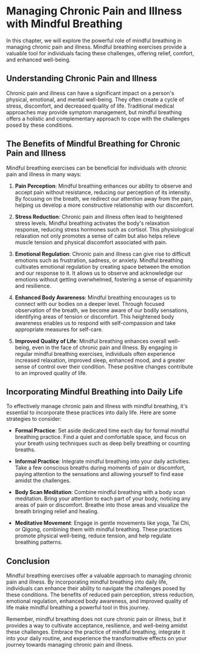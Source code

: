 Managing Chronic Pain and Illness with Mindful Breathing
===================================================================

In this chapter, we will explore the powerful role of mindful breathing in managing chronic pain and illness. Mindful breathing exercises provide a valuable tool for individuals facing these challenges, offering relief, comfort, and enhanced well-being.

**Understanding Chronic Pain and Illness**
------------------------------------------

Chronic pain and illness can have a significant impact on a person's physical, emotional, and mental well-being. They often create a cycle of stress, discomfort, and decreased quality of life. Traditional medical approaches may provide symptom management, but mindful breathing offers a holistic and complementary approach to cope with the challenges posed by these conditions.

**The Benefits of Mindful Breathing for Chronic Pain and Illness**
------------------------------------------------------------------

Mindful breathing exercises can be beneficial for individuals with chronic pain and illness in many ways:

1. **Pain Perception**: Mindful breathing enhances our ability to observe and accept pain without resistance, reducing our perception of its intensity. By focusing on the breath, we redirect our attention away from the pain, helping us develop a more constructive relationship with our discomfort.

2. **Stress Reduction**: Chronic pain and illness often lead to heightened stress levels. Mindful breathing activates the body's relaxation response, reducing stress hormones such as cortisol. This physiological relaxation not only promotes a sense of calm but also helps relieve muscle tension and physical discomfort associated with pain.

3. **Emotional Regulation**: Chronic pain and illness can give rise to difficult emotions such as frustration, sadness, or anxiety. Mindful breathing cultivates emotional regulation by creating space between the emotion and our response to it. It allows us to observe and acknowledge our emotions without getting overwhelmed, fostering a sense of equanimity and resilience.

4. **Enhanced Body Awareness**: Mindful breathing encourages us to connect with our bodies on a deeper level. Through focused observation of the breath, we become aware of our bodily sensations, identifying areas of tension or discomfort. This heightened body awareness enables us to respond with self-compassion and take appropriate measures for self-care.

5. **Improved Quality of Life**: Mindful breathing enhances overall well-being, even in the face of chronic pain and illness. By engaging in regular mindful breathing exercises, individuals often experience increased relaxation, improved sleep, enhanced mood, and a greater sense of control over their condition. These positive changes contribute to an improved quality of life.

**Incorporating Mindful Breathing into Daily Life**
---------------------------------------------------

To effectively manage chronic pain and illness with mindful breathing, it's essential to incorporate these practices into daily life. Here are some strategies to consider:

* **Formal Practice**: Set aside dedicated time each day for formal mindful breathing practice. Find a quiet and comfortable space, and focus on your breath using techniques such as deep belly breathing or counting breaths.

* **Informal Practice**: Integrate mindful breathing into your daily activities. Take a few conscious breaths during moments of pain or discomfort, paying attention to the sensations and allowing yourself to find ease amidst the challenges.

* **Body Scan Meditation**: Combine mindful breathing with a body scan meditation. Bring your attention to each part of your body, noticing any areas of pain or discomfort. Breathe into those areas and visualize the breath bringing relief and healing.

* **Meditative Movement**: Engage in gentle movements like yoga, Tai Chi, or Qigong, combining them with mindful breathing. These practices promote physical well-being, reduce tension, and help regulate breathing patterns.

**Conclusion**
--------------

Mindful breathing exercises offer a valuable approach to managing chronic pain and illness. By incorporating mindful breathing into daily life, individuals can enhance their ability to navigate the challenges posed by these conditions. The benefits of reduced pain perception, stress reduction, emotional regulation, enhanced body awareness, and improved quality of life make mindful breathing a powerful tool in this journey.

Remember, mindful breathing does not cure chronic pain or illness, but it provides a way to cultivate acceptance, resilience, and well-being amidst these challenges. Embrace the practice of mindful breathing, integrate it into your daily routine, and experience the transformative effects on your journey towards managing chronic pain and illness.
